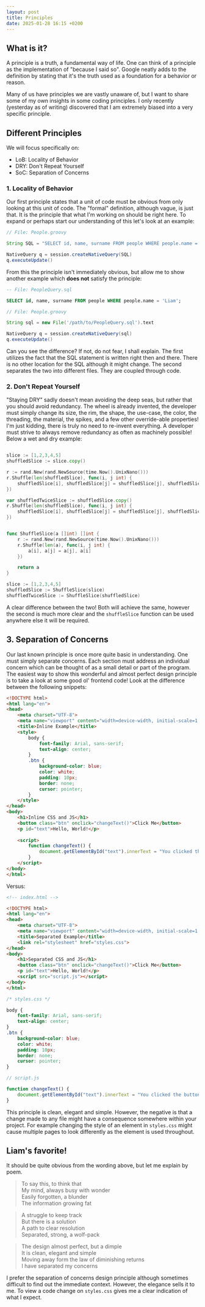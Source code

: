 ```yaml
---
layout: post
title: Principles
date: 2025-01-28 16:15 +0200
---
```


## What is it?
A principle is a truth, a fundamental way of life. One can think of a principle as the implementation of "because I said so". Google neatly adds to the definition by stating that it's the truth used as a foundation for a behavior or reason. 

Many of us have principles we are vastly unaware of, but I want to share some of my own insights in some coding principles. I only recently (yesterday as of writing) discovered that I am extremely biased into a very specific principle.

## Different Principles
We will focus specifically on:
- LoB: Locality of Behavior
- DRY: Don't Repeat Yourself
- SoC: Separation of Concerns

### 1. Locality of Behavior
Our first principle states that a unit of code must be obvious from only looking at this unit of code. The "formal" definition, although vague, is just that. It is the principle that what I'm working on should be right here. To expand or perhaps start our understanding of this let's look at an example:

```groovy
// File: People.groovy

String SQL = "SELECT id, name, surname FROM people WHERE people.name = 'Liam';"

NativeQuery q = session.createNativeQuery(SQL)
q.executeUpdate()
```

From this the principle isn't immediately obvious, but allow me to show another example which **does not** satisfy the principle:

```sql
-- File: PeopleQuery.sql

SELECT id, name, surname FROM people WHERE people.name = 'Liam';
```

```groovy
// File: People.groovy

String sql = new File('/path/to/PeopleQuery.sql').text

NativeQuery q = session.createNativeQuery(sql)
q.executeUpdate()
```

Can you see the difference? If not, do not fear, I shall explain. The first utilizes the fact that the SQL statement is written right then and there. There is no other location for the SQL although it might change. The second separates the two into different files. They are coupled through code.

### 2. Don't Repeat Yourself
"Staying DRY" sadly doesn't mean avoiding the deep seas, but rather that you should avoid redundancy. The wheel is already invented, the developer must simply change its size, the rim, the shape, the use-case, the color, the threading, the material, the spikes, and a few other override-able properties! I'm just kidding, there is truly no need to re-invent everything. A developer must strive to always remove redundancy as often as machinely possible! Below a wet and dry example:

```go

slice := [1,2,3,4,5]
shuffledSlice := slice.copy()

r := rand.New(rand.NewSource(time.Now().UnixNano()))
r.Shuffle(len(shuffledSlice), func(i, j int) {
    shuffledSlice[i], shuffledSlice[j] = shuffledSlice[j], shuffledSlice[i]
})

var shuffledTwiceSlice := shuffledSlice.copy()
r.Shuffle(len(shuffledSlice), func(i, j int) {
    shuffledSlice[i], shuffledSlice[j] = shuffledSlice[j], shuffledSlice[i]
})
```

```go

func ShuffleSlice(a []int) []int {
    r := rand.New(rand.NewSource(time.Now().UnixNano()))
    r.Shuffle(len(a), func(i, j int) {
        a[i], a[j] = a[j], a[i]
    })

    return a
}

slice := [1,2,3,4,5]
shuffledSlice := ShuffleSlice(slice)
shuffledTwiceSlice := ShuffleSlice(shuffledSlice)
```

A clear difference between the two! Both will achieve the same, however the second is much more clear and the `shuffleSlice` function can be used anywhere else it will be required.

## 3. Separation of Concerns
Our last known principle is once more quite basic in understanding. One must simply separate concerns. Each section must address an individual concern which can be thought of as a small detail or part of the program. The easiest way to show this wonderful and almost perfect design principle is to take a look at some good ol' frontend code! Look at the difference between the following snippets:

```html
<!DOCTYPE html>
<html lang="en">
<head>
    <meta charset="UTF-8">
    <meta name="viewport" content="width=device-width, initial-scale=1.0">
    <title>Inline Example</title>
    <style>
        body {
            font-family: Arial, sans-serif;
            text-align: center;
        }
        .btn {
            background-color: blue;
            color: white;
            padding: 10px;
            border: none;
            cursor: pointer;
        }
    </style>
</head>
<body>
    <h1>Inline CSS and JS</h1>
    <button class="btn" onclick="changeText()">Click Me</button>
    <p id="text">Hello, World!</p>
    
    <script>
        function changeText() {
            document.getElementById("text").innerText = "You clicked the button!";
        }
    </script>
</body>
</html>
```

Versus: 

```html
<!-- index.html -->

<!DOCTYPE html>
<html lang="en">
<head>
    <meta charset="UTF-8">
    <meta name="viewport" content="width=device-width, initial-scale=1.0">
    <title>Separated Example</title>
    <link rel="stylesheet" href="styles.css">
</head>
<body>
    <h1>Separated CSS and JS</h1>
    <button class="btn" onclick="changeText()">Click Me</button>
    <p id="text">Hello, World!</p>
    <script src="script.js"></script>
</body>
</html>
```
```css
/* styles.css */

body {
    font-family: Arial, sans-serif;
    text-align: center;
}
.btn {
    background-color: blue;
    color: white;
    padding: 10px;
    border: none;
    cursor: pointer;
}
```

```js
// script.js

function changeText() {
    document.getElementById("text").innerText = "You clicked the button!";
}
```
This principle is clean, elegant and simple. However, the negative is that a change made to any file might have a consequence somewhere within your project. For example changing the style of an element in `styles.css` might cause multiple pages to look differently as the element is used throughout.

## Liam's favorite!
It should be quite obvious from the wording above, but let me explain by poem.

> To say this, to think that  
My mind, always busy with wonder  
Easily forgotten, a blunder  
The information growing fat  

> A struggle to keep track  
But there is a solution  
A path to clear resolution  
Separated, strong, a wolf-pack  

> The design almost perfect, but a dimple  
It is clean, elegant and simple  
Moving away form the law of diminishing returns  
I have separated my concerns  

I prefer the separation of concerns design principle although sometimes difficult to find out the immediate context. However, the elegance sells it to me. To view a code change on `styles.css` gives me a clear indication of what I expect.